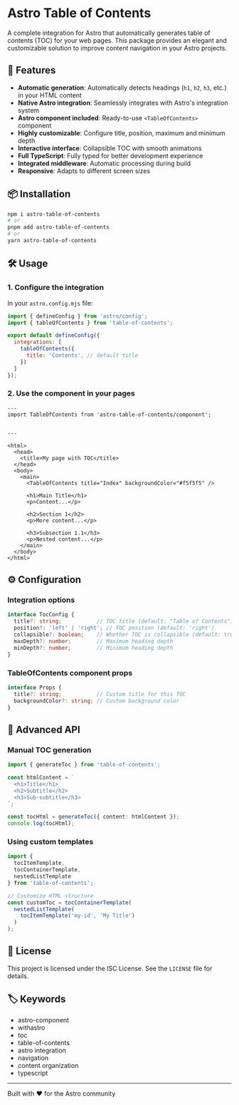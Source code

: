 # Astro Table of Contents

A complete integration for Astro that automatically generates table of contents (TOC) for your web pages. This package provides an elegant and customizable solution to improve content navigation in your Astro projects.

## 🚀 Features

- **Automatic generation**: Automatically detects headings (`h1`, `h2`, `h3`, etc.) in your HTML content
- **Native Astro integration**: Seamlessly integrates with Astro's integration system
- **Astro component included**: Ready-to-use `<TableOfContents>` component
- **Highly customizable**: Configure title, position, maximum and minimum depth
- **Interactive interface**: Collapsible TOC with smooth animations
- **Full TypeScript**: Fully typed for better development experience
- **Integrated middleware**: Automatic processing during build
- **Responsive**: Adapts to different screen sizes

## 📦 Installation

```bash
npm i astro-table-of-contents
# or
pnpm add astro-table-of-contents
# or 
yarn astro-table-of-contents
```

## 🛠️ Usage

### 1. Configure the integration

In your `astro.config.mjs` file:

```javascript
import { defineConfig } from 'astro/config';
import { tableOfContents } from 'table-of-contents';

export default defineConfig({
  integrations: [
    tableOfContents({
      title: 'Contents', // default title
    })
  ]
});
```

### 2. Use the component in your pages

```astro
---
import TableOfContents from 'astro-table-of-contents/component';


---

<html>
  <head>
    <title>My page with TOC</title>
  </head>
  <body>
    <main>
      <TableOfContents title="Index" backgroundColor="#f5f5f5" />
      
      <h1>Main Title</h1>
      <p>Content...</p>
      
      <h2>Section 1</h2>
      <p>More content...</p>
      
      <h3>Subsection 1.1</h3>
      <p>Nested content...</p>
    </main>
  </body>
</html>
```

## ⚙️ Configuration

### Integration options

```typescript
interface TocConfig {
  title?: string;           // TOC title (default: "Table of Contents")
  position?: 'left' | 'right'; // TOC position (default: 'right')
  collapsible?: boolean;    // Whether TOC is collapsible (default: true)
  maxDepth?: number;        // Maximum heading depth
  minDepth?: number;        // Minimum heading depth
}
```

### TableOfContents component props

```typescript
interface Props {
  title?: string;           // Custom title for this TOC
  backgroundColor?: string; // Custom background color
}
```

## 🔧 Advanced API

### Manual TOC generation

```typescript
import { generateToc } from 'table-of-contents';

const htmlContent = `
  <h1>Title</h1>
  <h2>Subtitle</h2>
  <h3>Sub-subtitle</h3>
`;

const tocHtml = generateToc({ content: htmlContent });
console.log(tocHtml);
```

### Using custom templates

```typescript
import { 
  tocItemTemplate, 
  tocContainerTemplate, 
  nestedListTemplate 
} from 'table-of-contents';

// Customize HTML structure
const customToc = tocContainerTemplate(
  nestedListTemplate(
    tocItemTemplate('my-id', 'My Title')
  )
);
```

## 📝 License

This project is licensed under the ISC License. See the `LICENSE` file for details.

## 🏷️ Keywords

- astro-component
- withastro
- toc
- table-of-contents
- astro integration
- navigation
- content organization
- typescript

---

Built with ❤️ for the Astro community